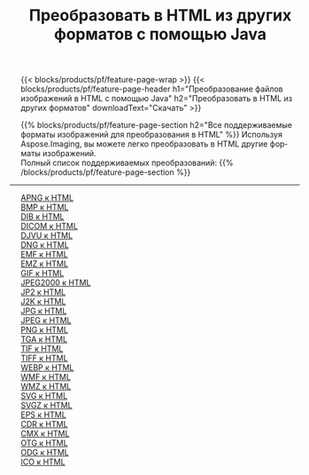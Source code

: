 ﻿---
title: Преобразовать в HTML из других форматов с помощью Java 
weight: 3920
url: /ru/java/conversion/to/html 
lang: ru
langdirlevel: 2
locales: zh-hans,ja,it,ru,de,es,fr,nl,id,lt,pl,pt,vi,tr,ko,zh-hant,ar,hi,th,sv,cs,uk,he
description: Используя Aspose.Imaging, вы можете легко конвертировать в HTML из других форматов.
---

{{< blocks/products/pf/feature-page-wrap >}}
{{< blocks/products/pf/feature-page-header h1="Преобразование файлов изображений в HTML с помощью Java" h2="Преобразовать в HTML из других форматов" downloadText="Скачать" >}}


{{% blocks/products/pf/feature-page-section  h2="Все поддерживаемые форматы изображений для преобразования в HTML" %}}
Используя Aspose.Imaging, вы можете легко преобразовать в HTML другие форматы изображений.
<br/>
Полный список поддерживаемых преобразований:
{{% /blocks/products/pf/feature-page-section %}}
<div class="container-fluid productfamilypage bg-gray">
    <div class="convertypes bg-gray agp-content section">
        <div class="container">
		<hr style="margin-left:-20px;"/>
		<div class="row other-converters">
		    <div class='col-md-2 other-converter remove-lp remove-rp'><a href="/imaging/ru/java/conversion/apng-to-html" >APNG к HTML</a></div>
<div class='col-md-2 other-converter remove-lp remove-rp'><a href="/imaging/ru/java/conversion/bmp-to-html" >BMP к HTML</a></div>
<div class='col-md-2 other-converter remove-lp remove-rp'><a href="/imaging/ru/java/conversion/dib-to-html" >DIB к HTML</a></div>
<div class='col-md-2 other-converter remove-lp remove-rp'><a href="/imaging/ru/java/conversion/dicom-to-html" >DICOM к HTML</a></div>
<div class='col-md-2 other-converter remove-lp remove-rp'><a href="/imaging/ru/java/conversion/djvu-to-html" >DJVU к HTML</a></div>
<div class='col-md-2 other-converter remove-lp remove-rp'><a href="/imaging/ru/java/conversion/dng-to-html" >DNG к HTML</a></div>
<div class='col-md-2 other-converter remove-lp remove-rp'><a href="/imaging/ru/java/conversion/emf-to-html" >EMF к HTML</a></div>
<div class='col-md-2 other-converter remove-lp remove-rp'><a href="/imaging/ru/java/conversion/emz-to-html" >EMZ к HTML</a></div>
<div class='col-md-2 other-converter remove-lp remove-rp'><a href="/imaging/ru/java/conversion/gif-to-html" >GIF к HTML</a></div>
<div class='col-md-2 other-converter remove-lp remove-rp'><a href="/imaging/ru/java/conversion/jpeg2000-to-html" >JPEG2000 к HTML</a></div>
<div class='col-md-2 other-converter remove-lp remove-rp'><a href="/imaging/ru/java/conversion/jp2-to-html" >JP2 к HTML</a></div>
<div class='col-md-2 other-converter remove-lp remove-rp'><a href="/imaging/ru/java/conversion/j2k-to-html" >J2K к HTML</a></div>
<div class='col-md-2 other-converter remove-lp remove-rp'><a href="/imaging/ru/java/conversion/jpg-to-html" >JPG к HTML</a></div>
<div class='col-md-2 other-converter remove-lp remove-rp'><a href="/imaging/ru/java/conversion/jpeg-to-html" >JPEG к HTML</a></div>
<div class='col-md-2 other-converter remove-lp remove-rp'><a href="/imaging/ru/java/conversion/png-to-html" >PNG к HTML</a></div>
<div class='col-md-2 other-converter remove-lp remove-rp'><a href="/imaging/ru/java/conversion/tga-to-html" >TGA к HTML</a></div>
<div class='col-md-2 other-converter remove-lp remove-rp'><a href="/imaging/ru/java/conversion/tif-to-html" >TIF к HTML</a></div>
<div class='col-md-2 other-converter remove-lp remove-rp'><a href="/imaging/ru/java/conversion/tiff-to-html" >TIFF к HTML</a></div>
<div class='col-md-2 other-converter remove-lp remove-rp'><a href="/imaging/ru/java/conversion/webp-to-html" >WEBP к HTML</a></div>
<div class='col-md-2 other-converter remove-lp remove-rp'><a href="/imaging/ru/java/conversion/wmf-to-html" >WMF к HTML</a></div>
<div class='col-md-2 other-converter remove-lp remove-rp'><a href="/imaging/ru/java/conversion/wmz-to-html" >WMZ к HTML</a></div>
<div class='col-md-2 other-converter remove-lp remove-rp'><a href="/imaging/ru/java/conversion/svg-to-html" >SVG к HTML</a></div>
<div class='col-md-2 other-converter remove-lp remove-rp'><a href="/imaging/ru/java/conversion/svgz-to-html" >SVGZ к HTML</a></div>
<div class='col-md-2 other-converter remove-lp remove-rp'><a href="/imaging/ru/java/conversion/eps-to-html" >EPS к HTML</a></div>
<div class='col-md-2 other-converter remove-lp remove-rp'><a href="/imaging/ru/java/conversion/cdr-to-html" >CDR к HTML</a></div>
<div class='col-md-2 other-converter remove-lp remove-rp'><a href="/imaging/ru/java/conversion/cmx-to-html" >CMX к HTML</a></div>
<div class='col-md-2 other-converter remove-lp remove-rp'><a href="/imaging/ru/java/conversion/otg-to-html" >OTG к HTML</a></div>
<div class='col-md-2 other-converter remove-lp remove-rp'><a href="/imaging/ru/java/conversion/odg-to-html" >ODG к HTML</a></div>
<div class='col-md-2 other-converter remove-lp remove-rp'><a href="/imaging/ru/java/conversion/ico-to-html" >ICO к HTML</a></div>
                </div>
        </div>
    </div>
</div>
<br/>

